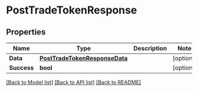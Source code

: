 # PostTradeTokenResponse

## Properties

Name | Type | Description | Notes
------------ | ------------- | ------------- | -------------
**Data** | [**PostTradeTokenResponseData**](PostTradeTokenResponse_data.md) |  | [optional] 
**Success** | **bool** |  | [optional] 

[[Back to Model list]](../README.md#documentation-for-models) [[Back to API list]](../README.md#documentation-for-api-endpoints) [[Back to README]](../README.md)


